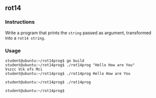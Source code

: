 ## rot14

### Instructions

Write a program that prints the `string` passed as argument, transformed into a `rot14 string`.

### Usage

```console
student@ubuntu:~/rot14prog$ go build
student@ubuntu:~/rot14prog$ ./rot14prog "Hello How are You"
Vszzc Vck ofs Mci
student@ubuntu:~/rot14prog$ ./rot14prog Hello How are You

student@ubuntu:~/rot14prog$ ./rot14prog

student@ubuntu:~/rot14prog$
```
